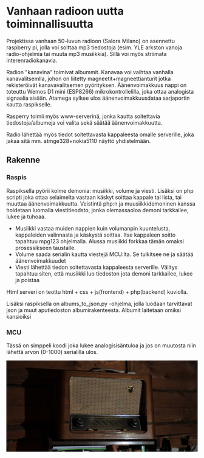 # Vanhaan radioon uutta toiminnallisuutta

Projektissa vanhaan 50-luvun radioon (Salora Milano) on asennettu raspberry pi, jolla voi soittaa mp3 tiedostoja (esim. YLE arkston vanoja radio-ohjelmia tai muuta mp3 musiikkia). Sillä voi myös striimata interenradiokanavia. 

Radion "kanavina" toimivat albummit. Kanavaa voi vaihtaa vanhalla kanavalitsemlla, johon on liitetty magneetit+magneettianturit jotka rekisteröivät kanavavalitsemen pyörityksen. Äänenvoimakkuus nappi on toteuttu Wemos D1 mini (ESP8266) mikrokontrollelilla, joka ottaa analogista signaalia sisään. Atamega sylkee ulos äänenvoimakkuusdataa sarjaportin kautta raspikselle.

Rasperry toimii myös www-serverinä, jonka kautta soitettavia tiedostoja/albumeja voi valita sekä säätää äänenvoimakkuutta.

Radio lähettää myös tiedot soitettavasta kappaleesta omalle serverille, joka jakaa sitä mm. atmge328+nokia5110 näyttö yhdistelmään. 

## Rakenne

### Raspis

Raspiksella pyörii kolme demonia: musiikki, volume ja viesti. Lisäksi on php scripti joka ottaa selaimelta vastaan käskyt soittaa kappale tai lista, tai muuttaa äänenvoimakkuutta. Veistintä php:n ja muusiikkidemoninen kanssa hoidetaan luomalla viestitieodsto, jonka olemassaoloa demoni tarkkailee, lukee ja tuhoaa.

- Musiikki vastaa muiden nappien kuin volumanpin kuuntelusta, kappaleiden valinnasta ja käskystä soittaa. Itse kappaleen soitto tapahtuu mpg123 ohjelmalla. Alussa musiikki forkkaa tämän omaksi prosessikseen taustalle.
- Volume saada serialin kautta viestejä MCU:lta. Se tulkitsee ne ja säätää äänenvoimakkuudet
- Viesti lähettää tiedon soitettavasta kappaleesta serverille. Välitys tapahtuu siten, että musiikki luo tiedoston jota demoni tarkkailee, lukee ja poistaa

Html serveri on teottu html + css + js(frontend) + php(backend) kuviolla.

Lisäksi raspiksella on albums_to_json.py -ohjelma, jolla luodaan tarvittavat json ja muut aputiedoston albumirakenteesta. Albumit laitetaan omiksi kansioiksi 

### MCU

Tässä on simppeli koodi joka lukee analogisisäntuloa ja jos on muutosta niin lähettä arvon (0-1000) serialilla ulos.

<img src="radio.jpg">
